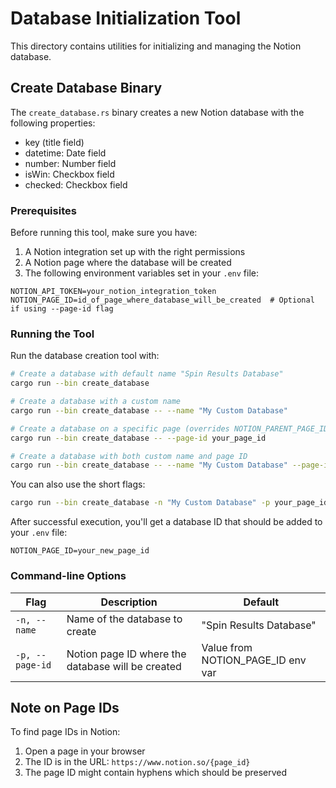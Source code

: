 # Database Initialization Tool

This directory contains utilities for initializing and managing the Notion database.

## Create Database Binary

The `create_database.rs` binary creates a new Notion database with the following properties:
- key (title field)
- datetime: Date field
- number: Number field 
- isWin: Checkbox field
- checked: Checkbox field

### Prerequisites

Before running this tool, make sure you have:

1. A Notion integration set up with the right permissions
2. A Notion page where the database will be created
3. The following environment variables set in your `.env` file:

```
NOTION_API_TOKEN=your_notion_integration_token
NOTION_PAGE_ID=id_of_page_where_database_will_be_created  # Optional if using --page-id flag
```

### Running the Tool

Run the database creation tool with:

```bash
# Create a database with default name "Spin Results Database"
cargo run --bin create_database

# Create a database with a custom name
cargo run --bin create_database -- --name "My Custom Database"

# Create a database on a specific page (overrides NOTION_PARENT_PAGE_ID)
cargo run --bin create_database -- --page-id your_page_id

# Create a database with both custom name and page ID
cargo run --bin create_database -- --name "My Custom Database" --page-id your_page_id
```

You can also use the short flags:
```bash
cargo run --bin create_database -n "My Custom Database" -p your_page_id
```

After successful execution, you'll get a database ID that should be added to your `.env` file:

```
NOTION_PAGE_ID=your_new_page_id
```

### Command-line Options

| Flag | Description | Default |
|------|-------------|---------|
| `-n, --name` | Name of the database to create | "Spin Results Database" |
| `-p, --page-id` | Notion page ID where the database will be created | Value from NOTION_PAGE_ID env var |

## Note on Page IDs

To find page IDs in Notion:
1. Open a page in your browser
2. The ID is in the URL: `https://www.notion.so/{page_id}`
3. The page ID might contain hyphens which should be preserved